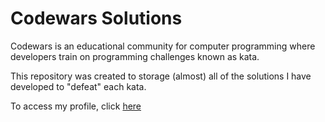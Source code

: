 # Codewars Solutions

Codewars is an educational community for computer programming where developers train on programming challenges known as kata.

This repository was created to storage (almost) all of the solutions I have developed to "defeat" each kata.

To access my profile, click [here](https://www.codewars.com/users/Guicbdiniz)
